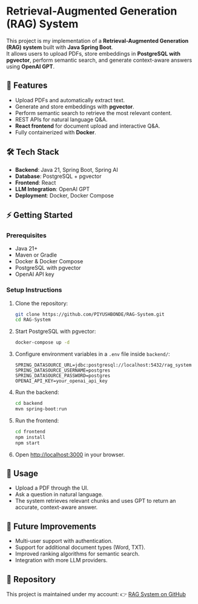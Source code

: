 # Retrieval-Augmented Generation (RAG) System

This project is my implementation of a **Retrieval-Augmented Generation (RAG) system** built with **Java Spring Boot**.  
It allows users to upload PDFs, store embeddings in **PostgreSQL with pgvector**, perform semantic search, and generate context-aware answers using **OpenAI GPT**.  

## 🚀 Features
- Upload PDFs and automatically extract text.
- Generate and store embeddings with **pgvector**.
- Perform semantic search to retrieve the most relevant content.
- REST APIs for natural language Q&A.
- **React frontend** for document upload and interactive Q&A.
- Fully containerized with **Docker**.


## 🛠️ Tech Stack
- **Backend**: Java 21, Spring Boot, Spring AI  
- **Database**: PostgreSQL + pgvector  
- **Frontend**: React  
- **LLM Integration**: OpenAI GPT  
- **Deployment**: Docker, Docker Compose  


## ⚡ Getting Started

### Prerequisites
- Java 21+
- Maven or Gradle
- Docker & Docker Compose
- PostgreSQL with pgvector
- OpenAI API key

### Setup Instructions

1. Clone the repository:
   ```bash
   git clone https://github.com/PIYUSHBONDE/RAG-System.git
   cd RAG-System

2. Start PostgreSQL with pgvector:

   ```bash
   docker-compose up -d
   ```

3. Configure environment variables in a `.env` file inside `backend/`:

   ```env
   SPRING_DATASOURCE_URL=jdbc:postgresql://localhost:5432/rag_system
   SPRING_DATASOURCE_USERNAME=postgres
   SPRING_DATASOURCE_PASSWORD=postgres
   OPENAI_API_KEY=your_openai_api_key
   ```

4. Run the backend:

   ```bash
   cd backend
   mvn spring-boot:run
   ```

5. Run the frontend:

   ```bash
   cd frontend
   npm install
   npm start
   ```

6. Open [http://localhost:3000](http://localhost:3000) in your browser.


## 📖 Usage

* Upload a PDF through the UI.
* Ask a question in natural language.
* The system retrieves relevant chunks and uses GPT to return an accurate, context-aware answer.


## 🔮 Future Improvements

* Multi-user support with authentication.
* Support for additional document types (Word, TXT).
* Improved ranking algorithms for semantic search.
* Integration with more LLM providers.


## 📎 Repository

This project is maintained under my account:
👉 [RAG System on GitHub](https://github.com/PIYUSHBONDE/RAG-System)

